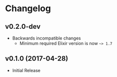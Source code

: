 # Changelog

## v0.2.0-dev

- Backwards incompatible changes
    - Minimum required Elixir version is now `~> 1.7`

## v0.1.0 (2017-04-28)

- Initial Release
